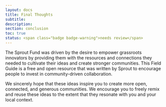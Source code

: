 ```yaml
---
layout: docs
title: Final Thoughts
subtitle:
description:
section: conclusion
toc: true
status: <span class="badge badge-warning">needs review</span>
---
```


The Sprout Fund was driven by the desire to empower grassroots innovators by providing them with the resources and connections they needed to cultivate their ideas and create stronger communities. This Field Guide is a free and open resource that was written by Sprout to encourage people to invest in community-driven collaboration.

We sincerely hope that these ideas inspire you to create more open, connected, and generous communities. We encourage you to freely remix and reuse these ideas to the extent that they resonate with you and your local context.
